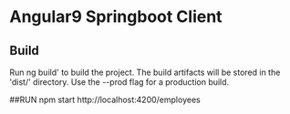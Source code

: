# Angular9 Springboot Client

## Build
Run ng build' to build the project. The build artifacts will be stored in the 'dist/' directory. Use   the --prod flag for a production build.

##RUN
npm start
http://localhost:4200/employees
